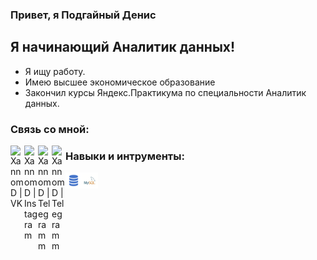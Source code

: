 ### Привет, я Подгайный Денис

## Я начинающий Аналитик данных!
- Я ищу работу.
- Имею высшее экономическое образование
- Закончил курсы Яндекс.Практикума по специальности Аналитик данных.

### Связь со мной:
[<img align="left" alt="XannomD | VK" width="22px" src="https://cdn.jsdelivr.net/npm/simple-icons@3.13.0/icons/vk.svg" />](https://vk.com/denisap)
[<img align="left" alt="XannomD | Instagram" width="22px" src="https://cdn.jsdelivr.net/npm/simple-icons@v3/icons/instagram.svg" />](https://www.instagram.com/baldpeach/)
[<img align="left" alt="XannomD | Telegramm" width="22px" src="https://cdn.jsdelivr.net/npm/simple-icons@3.13.0/icons/telegram.svg" />](https://t.me/xannom)
[<img align="left" alt="XannomD | Telegramm" width="22px" src="https://cdn.jsdelivr.net/npm/simple-icons@3.13.0/icons/mail-dot-ru.svg" />](mailto:denis-a-p@mail.ru)


### Навыки и интрументы:
<img align="left" alt="SQL" width="26px" src="https://raw.githubusercontent.com/github/explore/80688e429a7d4ef2fca1e82350fe8e3517d3494d/topics/sql/sql.png" />
<img align="left" alt="MySQL" width="26px" src="https://raw.githubusercontent.com/github/explore/80688e429a7d4ef2fca1e82350fe8e3517d3494d/topics/mysql/mysql.png" />

